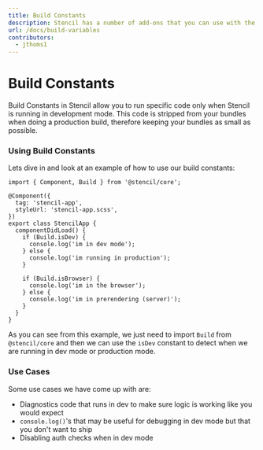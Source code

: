 ```yaml
---
title: Build Constants
description: Stencil has a number of add-ons that you can use with the build process.
url: /docs/build-variables
contributors:
  - jthoms1
---
```


# Build Constants

Build Constants in Stencil allow you to run specific code only when Stencil is running in development mode. This code is stripped from your bundles when doing a production build, therefore keeping your bundles as small as possible.

### Using Build Constants

Lets dive in and look at an example of how to use our build constants:

```tsx
import { Component, Build } from '@stencil/core';

@Component({
  tag: 'stencil-app',
  styleUrl: 'stencil-app.scss',
})
export class StencilApp {
  componentDidLoad() {
    if (Build.isDev) {
      console.log('im in dev mode');
    } else {
      console.log('im running in production');
    }

    if (Build.isBrowser) {
      console.log('im in the browser');
    } else {
      console.log('im in prerendering (server)');
    }
  }
}
```

As you can see from this example, we just need to import `Build` from `@stencil/core` and then we can use the `isDev` constant to detect when we are running in dev mode or production mode.

### Use Cases

Some use cases we have come up with are:

- Diagnostics code that runs in dev to make sure logic is working like you would expect
- `console.log()`'s that may be useful for debugging in dev mode but that you don't want to ship
- Disabling auth checks when in dev mode

